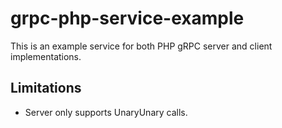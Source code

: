 grpc-php-service-example
========================

This is an example service for both PHP gRPC server and client implementations.

Limitations
-----------

- Server only supports UnaryUnary calls.
